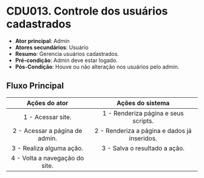 # CDU013. Controle dos usuários cadastrados

- **Ator principal**: Admin
- **Atores secundários**: Usuário
- **Resumo**: Gerencia usuários cadastrados.
- **Pré-condição**: Admin deve estar logado.
- **Pós-Condição**: Houve ou não alteração nos usuários pelo admin.

## Fluxo Principal
| Ações do ator | Ações do sistema |
| :-----------------: | :-----------------: | 
| 1 - Acessar site. | 1 - Renderiza página e seus scripts. |  
| 2 - Acessar a página de admin. | 2 - Renderiza a página e dados já inseridos. | 
| 3 - Realiza alguma ação. | 3 - Salva o resultado a ação. |  
| 4 - Volta a navegação do site. | |
